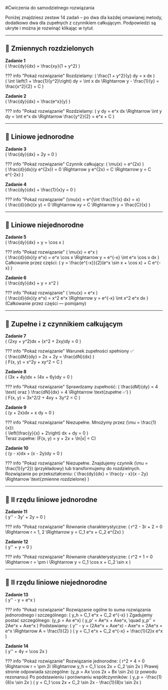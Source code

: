 #Ćwiczenia do samodzielnego rozwiązania

Poniżej znajdziesz zestaw 14 zadań – po dwa dla każdej omawianej metody, dodatkowo dwa dla zupełnych z czynnikiem całkującym. Podpowiedzi są ukryte i można je rozwinąć klikając w tytuł.

---

## 🔹 Zmiennych rozdzielonych

**Zadanie 1**  
\(
\frac{dy}{dx} = \frac{xy}{1 + y^2}
\)  

??? info "Pokaż rozwiązanie"
    Rozdzielamy:
    \(
    \frac{1 + y^2}{y} dy = x dx
    \)  
    \(
    \int \left(1 + \frac{1}{y^2}\right) dy = \int x dx \Rightarrow y - \frac{1}{y} = \frac{x^2}{2} + C
    \)

**Zadanie 2**  
\(
\frac{dy}{dx} = \frac{e^x}{y}
\)  

??? info "Pokaż rozwiązanie"
    Rozdzielamy:
    \(
    y dy = e^x dx
    \Rightarrow \int y dy = \int e^x dx \Rightarrow \frac{y^2}{2} = e^x + C
    \)  

---

## 🔹 Liniowe jednorodne

**Zadanie 3**  
\(
\frac{dy}{dx} + 2y = 0
\)  

??? info "Pokaż rozwiązanie"
    Czynnik całkujący: \( \mu(x) = e^{2x} \)  
    \(
    \frac{d}{dx}(y e^{2x}) = 0 \Rightarrow y e^{2x} = C \Rightarrow y = C e^{-2x}
    \)

**Zadanie 4**  
\(
\frac{dy}{dx} + \frac{1}{x}y = 0
\)  

??? info "Pokaż rozwiązanie"
    \(\mu(x) = e^{\int \frac{1}{x} dx} = x\)    
    \(
    \frac{d}{dx}(x y) = 0 \Rightarrow xy = C \Rightarrow y = \frac{C}{x}
    \)  

---

## 🔹 Liniowe niejednorodne

**Zadanie 5**  
\(
\frac{dy}{dx} + y = \cos x
\)  

??? info "Pokaż rozwiązanie"
    \( \mu(x) = e^x \)  
    \(
    \frac{d}{dx}(y e^x) = e^x \cos x \Rightarrow y = e^{-x} \int e^x \cos x dx
    \)  
    Całkowanie przez części:
    \(
    y = \frac{e^{-x}}{2}(e^x \sin x + \cos x) + C e^{-x}
    \)  

**Zadanie 6**  
\(
\frac{dy}{dx} + y = x^2
\)  

??? info "Pokaż rozwiązanie"
    \( \mu(x) = e^x \)  
    \(
    \frac{d}{dx}(y e^x) = x^2 e^x \Rightarrow y = e^{-x} \int x^2 e^x dx
    \)  
    (Całkowanie przez części — pomijamy)

---

## 🔹 Zupełne i z czynnikiem całkującym

**Zadanie 7**  
\(
(2xy + y^2)dx + (x^2 + 2xy)dy = 0
\)  

??? info "Pokaż rozwiązanie"
    Warunek zupełności spełniony ✅  
    \(
    \frac{dM}{dy} = 2x + 2y = \frac{dN}{dx}
    \)  
    \(
    F(x, y) = x^2y + xy^2 = C
    \)  

**Zadanie 8**  
\(
(3x + 4y)dx + (4x + 6y)dy = 0
\)  

??? info "Pokaż rozwiązanie"
    Sprawdzamy zupełność:
    \(
    \frac{dM}{dy} = 4 \text{ oraz } \frac{dN}{dx} = 4 \Rightarrow \text{zupełne ✅}
    \)    
    \(
    F(x, y) = 3x^2/2 + 4xy + 3y^2 = C
    \)  

**Zadanie 9**  
\(
(y + 2x)dx + x dy = 0
\)  

??? info "Pokaż rozwiązanie"
    Niezupełne. Mnożymy przez \(\mu = \frac{1}{x}\):  
    \(
    \left(\frac{y}{x} + 2\right) dx + dy = 0
    \)  
    Teraz zupełne: \(F(x, y) = y + 2x + \ln|x| = C\)  

**Zadanie 10**  
\(
(y - x)dx + (x - 2y)dy = 0
\)  

??? info "Pokaż rozwiązanie"
    Niezupełne. Znajdujemy czynnik \(\mu = \frac{1}{y^2}\) (przykładowy) lub transformujemy do rozdzielnych. Rozwiązanie po przekształceniu:
    \(
    \frac{dy}{dx} = \frac{y - x}{x - 2y} \Rightarrow \text{zmienne rozdzielone}
    \)  

---

## 🔹 II rzędu liniowe jednorodne

**Zadanie 11**  
\(
y'' - 3y' + 2y = 0
\)  

??? info "Pokaż rozwiązanie"
    Równanie charakterystyczne:
    \(
    r^2 - 3r + 2 = 0 \Rightarrow r = 1, 2 \Rightarrow y = C_1 e^x + C_2 e^{2x}
    \)  

**Zadanie 12**  
\(
y'' + y = 0
\)  

??? info "Pokaż rozwiązanie"
    Równanie charakterystyczne:
    \(
    r^2 + 1 = 0 \Rightarrow r = \pm i \Rightarrow y = C_1 \cos x + C_2 \sin x
    \)  

---

## 🔹 II rzędu liniowe niejednorodne

**Zadanie 13**  
\(
y'' - y = e^x
\)

??? info "Pokaż rozwiązanie"
    Rozwiązanie ogólne to suma rozwiązania jednorodnego i szczególnego:
    \(
    y_h = C_1 e^x + C_2 e^{-x}
    \)
    Zgadujemy postać szczególnego: \(y_p = Ax e^x\)
    \(
    y_p' = Ae^x + Axe^x, \quad y_p'' = 2Ae^x + Axe^x
    \)
    Podstawiamy:
    \(
    y'' - y = (2Ae^x + Axe^x) - Axe^x = 2Ae^x = e^x \Rightarrow A = \frac{1}{2}
    \)
    \(
    y = C_1 e^x + C_2 e^{-x} + \frac{1}{2}x e^x
    \)

**Zadanie 14**  
\(
y'' + 4y = \cos 2x
\)

??? info "Pokaż rozwiązanie"
    Rozwiązanie jednorodne:
    \(
    r^2 + 4 = 0 \Rightarrow r = \pm 2i \Rightarrow y_h = C_1 \cos 2x + C_2 \sin 2x
    \)
    Prawej stronie odpowiada szczególne: \(y_p = Ax \cos 2x + Bx \sin 2x\)
    (z powodu rezonansu)
    Po podstawieniu i porównaniu współczynników:
    \(
    y_p = -\frac{1}{8}x \sin 2x
    \)
    \(
    y = C_1 \cos 2x + C_2 \sin 2x - \frac{1}{8}x \sin 2x
    \)
